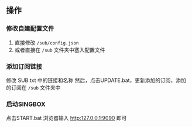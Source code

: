 ## 操作
### 修改自建配置文件
1. 直接修改 `/sub/config.json`
2. 或者直接在 `/sub` 文件夹中塞入配置文件
### 添加订阅链接
修改 SUB.txt 中的链接和名称
然后，点击UPDATE.bat，更新添加的订阅，添加的订阅在 `/sub` 文件夹中
### 启动SINGBOX
点击START.bat
浏览器输入 [http:127.0.0.1:9090](http:127.0.0.1:9090) 即可